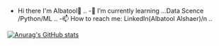 - Hi there I'm Albatool👋 .. 
-🌱 I’m currently learning ...Data Scence /Python/ML  ..
-📫 How to reach me: LinkedIn(Albatool Alshaer)/n   ..
  
[![Anurag's GitHub stats](https://github-readme-stats.vercel.app/api?username=Albatool2)](https://github.com/anuraghazra/github-readme-stats)

